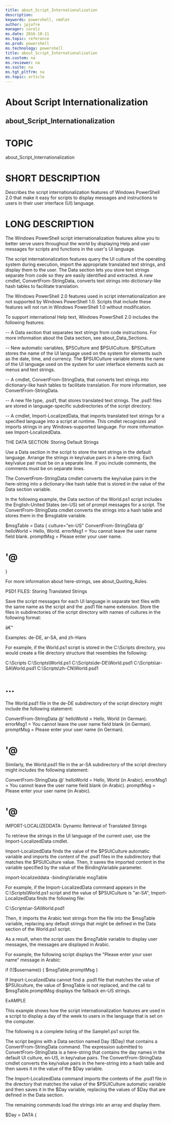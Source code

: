 ```yaml
---
title: about_Script_Internationalization
description: 
keywords: powershell, cmdlet
author: jpjofre
manager: carolz
ms.date: 2016-10-11
ms.topic: reference
ms.prod: powershell
ms.technology: powershell
title: about_Script_Internationalization
ms.custom: na
ms.reviewer: na
ms.suite: na
ms.tgt_pltfrm: na
ms.topic: article
---
```

# About Script Internationalization
## about_Script_Internationalization
# TOPIC

about_Script_Internationalization

# SHORT DESCRIPTION

Describes the script internationalization features of Windows PowerShell 2.0
that make it easy for scripts to display messages and instructions to users
in their user interface (UI) language.

# LONG DESCRIPTION

The Windows PowerShell script internationalization features allow you to
better serve users throughout the world by displaying Help and user
messages for scripts and functions in the user's UI language.

The script internationalization features query the UI culture of the
operating system during execution, import the appropriate
translated text strings, and display them to the user. The Data section
lets you store text strings separate from code so they are easily
identified and extracted. A new cmdlet, ConvertFrom-StringData,
converts text strings into dictionary-like hash tables to facilitate
translation.

The Windows PowerShell 2.0 features used in script internationalization
are not supported by Windows PowerShell 1.0. Scripts that include these
features will not run in Windows PowerShell 1.0 without modification.

To support international Help text, Windows PowerShell 2.0 includes the
following features:

-- A Data section that separates text strings from code instructions. For
more information about the Data section, see about_Data_Sections.

-- New automatic variables, $PSCulture and $PSUICulture. $PSCulture stores
the name of the UI language used on the system for elements such as
the date, time, and currency. The $PSUICulture variable stores the
name of the UI language used on the system for user interface elements
such as menus and text strings.

-- A cmdlet, ConvertFrom-StringData, that converts text strings into
dictionary-like hash tables to facilitate translation. For more
information, see ConvertFrom-StringData.

-- A new file type, .psd1, that stores translated text strings. The .psd1
files are stored in language-specific subdirectories of the script
directory.

-- A cmdlet, Import-LocalizedData, that imports translated text strings
for a specified language into a script at runtime. This cmdlet recognizes
and imports strings in any Windows-supported language. For more
information see Import-LocalizedData.

THE DATA SECTION: Storing Default Strings

Use a Data section in the script to store the text strings in the default language.
Arrange the strings in key/value pairs in a here-string. Each key/value pair must
be on a separate line. If you include comments, the comments must be on separate
lines.

The ConvertFrom-StringData cmdlet converts the key/value pairs in the here-string
into a dictionary-like hash table that is stored in the value of the Data section
variable.

In the following example, the Data section of the World.ps1 script includes
the English-United States (en-US) set of prompt messages for a script. The
ConvertFrom-StringData cmdlet converts the strings into a hash table and stores
them in the $msgtable variable.

$msgTable = Data {
culture="en-US"
ConvertFrom-StringData @'
helloWorld = Hello, World.
errorMsg1 = You cannot leave the user name field blank.
promptMsg = Please enter your user name.
# '@

}

For more information about here-strings, see about_Quoting_Rules.

PSD1 FILES: Storing Translated Strings

Save the script messages for each UI language in separate text files with
the same name as the script and the .psd1 file name extension. Store the files
in subdirectories of the script directory with names of cultures in the following
format:

<language>â€“<region>

Examples: de-DE, ar-SA, and zh-Hans

For example, if the World.ps1 script is stored in the C:\Scripts directory, you
would create a file directory structure that resembles the following:

C:\Scripts
C:\Scripts\World.ps1
C:\Scripts\de-DE\World.psd1
C:\Scripts\ar-SA\World.psd1
C:\Scripts\zh-CN\World.psd1
# ...


The World.psd1 file in the de-DE subdirectory of the script directory
might include the following statement:

ConvertFrom-StringData @'
helloWorld = Hello, World (in German).
errorMsg1 = You cannot leave the user name field blank (in German).
promptMsg = Please enter your user name (in German).
# '@


Similarly, the World.psd1 file in the ar-SA subdirectory of the script directory
might includes the following statement:

ConvertFrom-StringData @'
helloWorld = Hello, World (in Arabic).
errorMsg1 = You cannot leave the user name field blank (in Arabic).
promptMsg = Please enter your user name (in Arabic).
# '@


IMPORT-LOCALIZEDDATA: Dynamic Retrieval of Translated Strings

To retrieve the strings in the UI language of the current user, use
the Import-LocalizedData cmdlet.

Import-LocalizedData finds the value of the $PSUICulture automatic
variable and imports the content of the <script-name>.psd1 files in
the subdirectory that matches the $PSUICulture value. Then, it saves
the imported content in the variable specified by the value of the
BindingVariable parameter.

import-localizeddata -bindingVariable msgTable

For example, if the Import-LocalizedData command appears in the
C:\Scripts\World.ps1 script and the value of $PSUICulture is
"ar-SA", Import-LocalizedData finds the following file:

C:\Scripts\ar-SA\World.psd1

Then, it imports the Arabic text strings from the file into
the $msgTable variable, replacing any default strings that might
be defined in the Data section of the World.ps1 script.

As a result, when the script uses the $msgTable variable
to display user messages, the messages are displayed in
Arabic.

For example, the following script displays the "Please enter your user
name" message in Arabic:

if (!($username)) { $msgTable.promptMsg }

If Import-LocalizedData cannot find a .psd1 file that matches the
value of $PSUIculture, the value of $msgTable is not replaced,
and the call to $msgTable.promptMsg displays the fallback en-US
strings.

ExAMPLE

This example shows how the script internationalization features
are used in a script to display a day of the week to users
in the language that is set on the computer.

The following is a complete listing of the Sample1.ps1 script
file.

The script begins with a Data section named Day ($Day) that
contains a ConvertFrom-StringData command. The expression
submitted to ConvertFrom-StringData is a here-string that
contains the day names in the default UI culture, en-US, in
key/value pairs. The ConvertFrom-StringData cmdlet converts
the key/value pairs in the here-string into a hash table and
then saves it in the value of the $Day variable.

The Import-LocalizedData command imports the contents of the
.psd1 file in the directory that matches the value of the
$PSUICulture automatic variable and then saves it in the $Day
variable, replacing the values of $Day that are defined in the
Data section.

The remaining commands load the strings into an array and display
them.

$Day = DATA {

